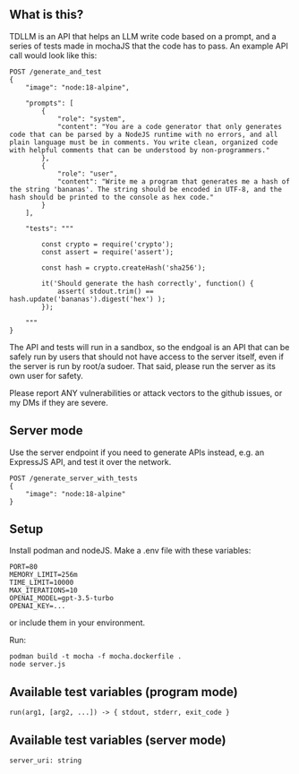 ## What is this?

TDLLM is an API that helps an LLM write code based on a prompt, and a series of tests made in mochaJS that the code has to pass. An example API call would look like this:
```
POST /generate_and_test
{
    "image": "node:18-alpine",

    "prompts": [
        {
            "role": "system",
            "content": "You are a code generator that only generates code that can be parsed by a NodeJS runtime with no errors, and all plain language must be in comments. You write clean, organized code with helpful comments that can be understood by non-programmers."
        },
        {
            "role": "user",
            "content": "Write me a program that generates me a hash of the string 'bananas'. The string should be encoded in UTF-8, and the hash should be printed to the console as hex code."
        }
    ],

    "tests": """

        const crypto = require('crypto');
        const assert = require('assert');

        const hash = crypto.createHash('sha256');

        it('Should generate the hash correctly', function() {
            assert( stdout.trim() == hash.update('bananas').digest('hex') );
        });

    """
}
```
The API and tests will run in a sandbox, so the endgoal is an API that can be safely run by users that should not have access to the server itself, even if the server is run by root/a sudoer. That said, please run the server as its own user for safety.

Please report ANY vulnerabilities or attack vectors to the github issues, or my DMs if they are severe.


## Server mode

Use the server endpoint if you need to generate APIs instead, e.g. an ExpressJS API, and test it over the network.
```
POST /generate_server_with_tests
{
    "image": "node:18-alpine"
}
```


## Setup

Install podman and nodeJS. Make a .env file with these variables:
```
PORT=80
MEMORY_LIMIT=256m
TIME_LIMIT=10000
MAX_ITERATIONS=10
OPENAI_MODEL=gpt-3.5-turbo
OPENAI_KEY=...
```
or include them in your environment.

Run:
```
podman build -t mocha -f mocha.dockerfile .
node server.js
```


## Available test variables (program mode)

`run(arg1, [arg2, ...]) -> { stdout, stderr, exit_code }`

## Available test variables (server mode)

`server_uri: string`